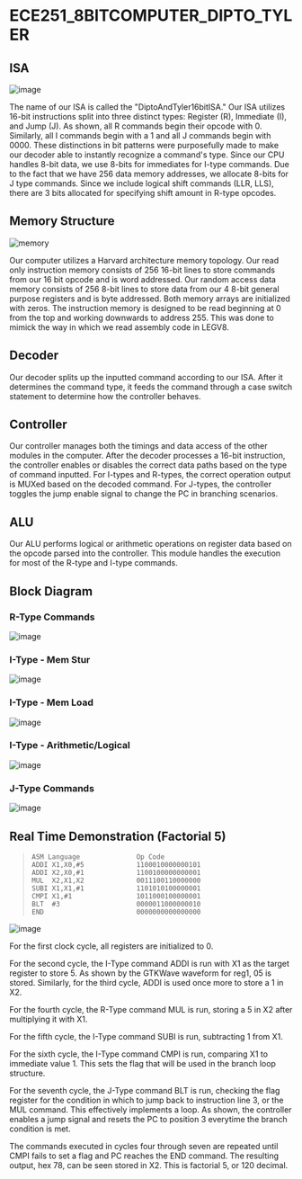 # ECE251_8BITCOMPUTER_DIPTO_TYLER

## ISA
![image](https://user-images.githubusercontent.com/73661624/168410713-08bbaf45-a30e-43de-9657-08f432f23820.png)

The name of our ISA is called the "DiptoAndTyler16bitISA." Our ISA utilizes 16-bit instructions split into three distinct types: Register (R), Immediate (I), and Jump (J). As shown, all R commands begin their opcode with 0. Similarly, all I commands begin with a 1 and all J commands begin with 0000. These distinctions in bit patterns were purposefully made to make our decoder able to instantly recognize a command's type. Since our CPU handles 8-bit data, we use 8-bits for immediates for I-type commands. Due to the fact that we have 256 data memory addresses, we allocate 8-bits for J type commands. Since we include logical shift commands (LLR, LLS), there are 3 bits allocated for specifying shift amount in R-type opcodes.

## Memory Structure
![memory](https://user-images.githubusercontent.com/73661624/168411484-789eac2c-4a5e-4749-b3dc-24fc11a2f668.jpg)

Our computer utilizes a Harvard architecture memory topology. Our read only instruction memory consists of 256 16-bit lines to store commands from our 16 bit opcode and is word addressed. Our random access data memory consists of 256 8-bit lines to store data from our 4 8-bit general purpose registers and is byte addressed. Both memory arrays are initialized with zeros. The instruction memory is designed to be read beginning at 0 from the top and working downwards to address 255. This was done to mimick the way in which we read assembly code in LEGV8.

## Decoder
Our decoder splits up the inputted command according to our ISA. After it determines the command type, it feeds the command through a case switch statement to determine how the controller behaves. 

## Controller
Our controller manages both the timings and data access of the other modules in the computer. After the decoder processes a 16-bit instruction, the controller enables or disables the correct data paths based on the type of command inputted. For I-types and R-types, the correct operation output is MUXed based on the decoded command. For J-types, the controller toggles the jump enable signal to change the PC in branching scenarios.

## ALU
Our ALU performs logical or arithmetic operations on register data based on the opcode parsed into the controller. This module handles the execution for most of the R-type and I-type commands.

## Block Diagram

### R-Type Commands
![image](https://user-images.githubusercontent.com/73661624/168452201-1d712ae4-0cfe-4675-b001-8bc99d854322.png)

### I-Type - Mem Stur
![image](https://user-images.githubusercontent.com/73661624/168452137-389b310e-73f0-4659-848d-9dc9363867bb.png)

### I-Type - Mem Load
![image](https://user-images.githubusercontent.com/73661624/168452161-40c78a57-1f48-4999-809f-53fe71863ec1.png)

### I-Type - Arithmetic/Logical
![image](https://user-images.githubusercontent.com/73661624/168452173-6792ac7d-51bf-41dc-96a2-0d81daa579c6.png)

### J-Type Commands
![image](https://user-images.githubusercontent.com/73661624/168452184-04d03241-b4f6-4555-8b66-33da1d18b91c.png)

## Real Time Demonstration (Factorial 5)
>     ASM Language              Op Code
>     ADDI X1,X0,#5             1100010000000101
>     ADDI X2,X0,#1             1100100000000001
>     MUL  X2,X1,X2             0011100110000000
>     SUBI X1,X1,#1             1101010100000001
>     CMPI X1,#1                1011000100000001
>     BLT  #3                   0000011000000010
>     END                       0000000000000000

![image](https://user-images.githubusercontent.com/73661624/168452265-0b4e46d0-4c0b-4cec-b0b8-b38747cc71fc.png)

For the first clock cycle, all registers are initialized to 0.

For the second cycle, the I-Type command ADDI is run with X1 as the target register to store 5. As shown by the GTKWave waveform for reg1, 05 is stored. Similarly, for the third cycle, ADDI is used once more to store a 1 in X2. 

For the fourth cycle, the R-Type command MUL is run, storing a 5 in X2 after multiplying it with X1. 

For the fifth cycle, the I-Type command SUBI is run, subtracting 1 from X1.

For the sixth cycle, the I-Type command CMPI is run, comparing X1 to immediate value 1. This sets the flag that will be used in the branch loop structure.

For the seventh cycle, the J-Type command BLT is run, checking the flag register for the condition in which to jump back to instruction line 3, or the MUL command. This effectively implements a loop. As shown, the controller enables a jump signal and resets the PC to position 3 everytime the branch condition is met. 

The commands executed in cycles four through seven are repeated until CMPI fails to set a flag and PC reaches the END command. The resulting output, hex 78, can be seen stored in X2. This is factorial 5, or 120 decimal. 
